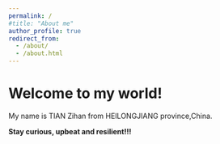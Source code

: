 ```yaml
---
permalink: /
#title: "About me"
author_profile: true
redirect_from: 
  - /about/
  - /about.html
---
```



# Welcome to my world!

My name is TIAN Zihan from HEILONGJIANG province,China. 

**Stay curious, upbeat and resilient!!!**



